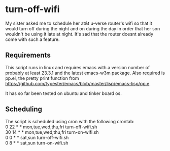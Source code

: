 # turn-off-wifi
My sister asked me to schedule her at&t u-verse router's wifi so that it would turn off during the night and on during the day in order that her son wouldn't be using it late at night.  It's sad that the router doesnt already come with such a feature.

## Requirements
This script runs in linux and requires emacs with a version number of probably at least 23.3.1 and the latest emacs-w3m package.
Also required is pp.el, the pretty print function from https://github.com/typester/emacs/blob/master/lisp/emacs-lisp/pp.e

It has so far been tested on ubuntu and tinker board os.

## Scheduling
The script is scheduled using cron with the following crontab:<br/>
    0 22 * * mon,tue,wed,thu,fri turn-off-wifi.sh<br/>
    30 14 * * mon,tue,wed,thu,fri turn-on-wifi.sh<br/>
    0 0 * * sat,sun turn-off-wifi.sh<br/>
    0 8 * * sat,sun turn-on-wifi.sh<br/>
 